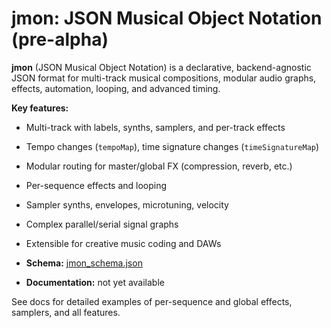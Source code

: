 
# jmon: JSON Musical Object Notation (pre-alpha)

**jmon** (JSON Musical Object Notation) is a declarative, backend-agnostic JSON format for multi-track musical compositions, modular audio graphs, effects, automation, looping, and advanced timing.

**Key features:**

- Multi-track with labels, synths, samplers, and per-track effects
- Tempo changes (`tempoMap`), time signature changes (`timeSignatureMap`)
- Modular routing for master/global FX (compression, reverb, etc.)
- Per-sequence effects and looping
- Sampler synths, envelopes, microtuning, velocity
- Complex parallel/serial signal graphs
- Extensible for creative music coding and DAWs

- **Schema:** [jmon_schema.json](jmon_schema.json)
- **Documentation:** not yet available

See docs for detailed examples of per-sequence and global effects, samplers, and all features.
